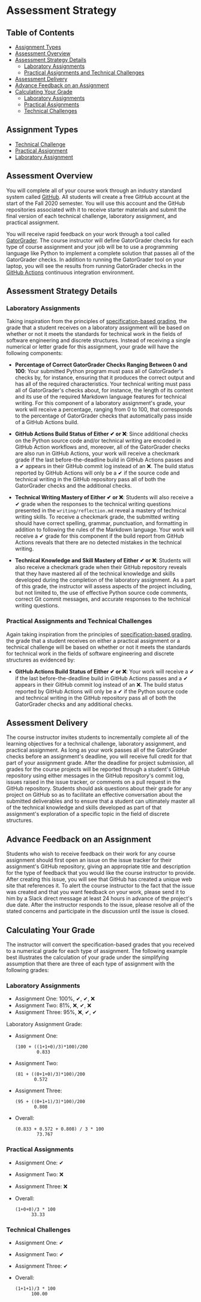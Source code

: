 # Assessment Strategy

## Table of Contents

* [Assignment Types](#assignment-types)
* [Assessment Overview](#assessment-overview)
* [Assessment Strategy Details](#assessment-strategy-details)
  + [Laboratory Assignments](#laboratory-assignments)
  + [Practical Assignments and Technical Challenges](#practical-assignments-and-technical-challenges)
* [Assessment Delivery](#assessment-delivery)
* [Advance Feedback on an Assignment](#advance-feedback-on-an-assignment)
* [Calculating Your Grade](#calculating-your-grade)
  + [Laboratory Assignments](#laboratory-assignments-1)
  + [Practical Assignments](#practical-assignments)
  + [Technical Challenges](#technical-challenges)

## Assignment Types

- [Technical Challenge](../assignments/technical-challenge.md)
- [Practical Assignment](../assignments/practical-assignment.md)
- [Laboratory Assignment](../assignments/laboratory-assignment.md)

## Assessment Overview

You will complete all of your course work through an industry standard system
called [GitHub](https://www.github.com). All students will create a free GitHub
account at the start of the Fall 2020 semester. You will use this account and
the GitHub repositories associated with it to receive starter materials and
submit the final version of each technical challenge, laboratory assignment, and
practical assignment.

You will receive rapid feedback on your work through a tool called
[GatorGrader](https://github.com/GatorEducator/gatorgrader). The course
instructor will define GatorGrader checks for each type of course assignment and
your job will be to use a programming language like Python to implement a
complete solution that passes all of the GatorGrader checks. In addition to
running the GatorGrader tool on your laptop, you will see the results from
running GatorGrader checks in the [GitHub
Actions](https://github.com/features/actions) continuous integration
environment.

## Assessment Strategy Details

### Laboratory Assignments

Taking inspiration from the principles of [specification-based
grading](https://www.amazon.com/Specifications-Grading-Restoring-Motivating-Students/dp/1620362422),
the grade that a student receives on a laboratory assignment will be based on
whether or not it meets the standards for technical work in the fields of
software engineering and discrete structures. Instead of receiving a single
numerical or letter grade for this assignment, your grade will have the
following components:

- **Percentage of Correct GatorGrader Checks Ranging Between 0 and 100**: Your
  submitted Python program must pass all of GatorGrader's checks by, for
  instance, ensuring that it produces the correct output and has all of the
  required characteristics. Your technical writing must pass all of
  GatorGrader's checks about, for instance, the length of its content and its
  use of the required Markdown language features for technical writing. For this
  component of a laboratory assignment's grade, your work will receive a
  percentage, ranging from 0 to 100, that corresponds to the percentage of
  GatorGrader checks that automatically pass inside of a GitHub Actions build.

- **GitHub Actions Build Status of Either ✔  or ❌**: Since additional checks on
  the Python source code and/or technical writing are encoded in GitHub Action
  workflows and, moreover, all of the GatorGrader checks are also run in GitHub
  Actions, your work will receive a checkmark grade if the last
  before-the-deadline build in GitHub Actions passes and a ✔  appears in their
  GitHub commit log instead of an ❌. The build status reported by GitHub
  Actions will only be a ✔ if the source code and technical writing in the
  GitHub repository pass all of both the GatorGrader checks and the additional
  checks.

- **Technical Writing Mastery of Either ✔  or ❌**: Students will also receive a
  ✔ grade when the responses to the technical writing questions presented in the
  `writing/reflection.md` reveal a mastery of technical writing skills. To
  receive a checkmark grade, the submitted writing should have correct spelling,
  grammar, punctuation, and formatting in addition to following the rules of the
  Markdown language. Your work will receive a ✔ grade for this component
  if the build report from GitHub Actions reveals that there are no detected
  mistakes in the technical writing.

- **Technical Knowledge and Skill Mastery of Either ✔  or ❌**: Students will
  also receive a checkmark grade when their GitHub repository reveals that they
  have mastered all of the technical knowledge and skills developed during the
  completion of the laboratory assignment. As a part of this grade, the
  instructor will assess aspects of the project including, but not limited to,
  the use of effective Python source code comments, correct Git commit messages,
  and accurate responses to the technical writing questions.

### Practical Assignments and Technical Challenges

Again taking inspiration from the principles of [specification-based
grading](https://www.amazon.com/Specifications-Grading-Restoring-Motivating-Students/dp/1620362422),
the grade that a student receives on either a practical assignment or a
technical challenge will be based on whether or not it meets the standards for
technical work in the fields of software engineering and discrete structures as
evidenced by:

- **GitHub Actions Build Status of Either ✔  or ❌**: Your work will receive a ✔
  if the last before-the-deadline build in GitHub Actions passes and a ✔ appears
    in their GitHub commit log instead of an ❌. The build status reported by
    GitHub Actions will only be a ✔ if the Python source code and technical
    writing in the GitHub repository pass all of both the GatorGrader checks and
    any additional checks.

## Assessment Delivery

The course instructor invites students to incrementally complete all of the
learning objectives for a technical challenge, laboratory assignment, and
practical assignment. As long as your work passes all of the GatorGrader checks
before an assignment's deadline, you will receive full credit for that part of
your assignment grade. After the deadline for project submission, all grades for
the course projects will be reported through a student's GitHub repository using
either messages in the GitHub repository's commit log, issues raised in the
issue tracker, or comments on a pull request in the GitHub repository. Students
should ask questions about their grade for any project on GitHub so as to
facilitate an effective conversation about the submitted deliverables and to
ensure that a student can ultimately master all of the technical knowledge and
skills developed as part of that assignment's exploration of a specific topic in
the field of discrete structures.

## Advance Feedback on an Assignment

Students who wish to receive feedback on their work for any course assignment
should first open an issue on the issue tracker for their assignment's GitHub
repository, giving an appropriate title and description for the type of feedback
that you would like the course instructor to provide. After creating this issue,
you will see that GitHub has created a unique web site that references it. To
alert the course instructor to the fact that the issue was created and that you
want feedback on your work, please send it to him by a Slack direct message at
least 24 hours in advance of the project's due date. After the instructor
responds to the issue, please resolve all of the stated concerns and participate
in the discussion until the issue is closed.

## Calculating Your Grade

The instructor will convert the specification-based grades that you received to
a numerical grade for each type of assignment. The following example best
illustrates the calculation of your grade under the simplifying assumption that
there are three of each type of assignment with the following grades:

### Laboratory Assignments

- Assignment One: 100%, ✔, ✔, ❌
- Assignment Two: 81%, ❌, ✔, ❌
- Assignment Three: 95%, ❌, ✔, ✔

Laboratory Assignment Grade:

- Assignment One:

  ```
  (100 + ((1+1+0)/3)*100)/200
          0.833
  ```

- Assignment Two:

  ```
  (81 + ((0+1+0)/3)*100)/200
         0.572
  ```

- Assignment Three:

  ```
  (95 + ((0+1+1)/3)*100)/200
         0.808
  ```

- Overall:

  ```
  (0.833 + 0.572 + 0.808) / 3 * 100
          73.767
  ```

### Practical Assignments

- Assignment One: ✔
- Assignment Two: ❌
- Assignment Three: ❌

- Overall:

  ```
  (1+0+0)/3 * 100
        33.33
  ```

### Technical Challenges

- Assignment One: ✔
- Assignment Two: ✔
- Assignment Three: ✔

- Overall:

  ```
  (1+1+1)/3 * 100
        100.00
  ```
